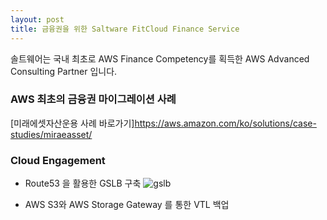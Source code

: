 ```yaml
---
layout: post
title: 금융권을 위한 Saltware FitCloud Finance Service
---
```


솔트웨어는 국내 최초로 AWS Finance Competency를 획득한 AWS Advanced Consulting Partner 입니다.

### AWS 최초의 금융권 마이그레이션 사례
[미래에셋자산운용 사례 바로가기]https://aws.amazon.com/ko/solutions/case-studies/miraeasset/


### Cloud Engagement 
- Route53 을 활용한 GSLB 구축
![gslb](https://user-images.githubusercontent.com/29446742/28563273-64b2c25c-7160-11e7-8e91-8fc25217bf59.png)

- AWS S3와 AWS Storage Gateway 를 통한 VTL 백업

